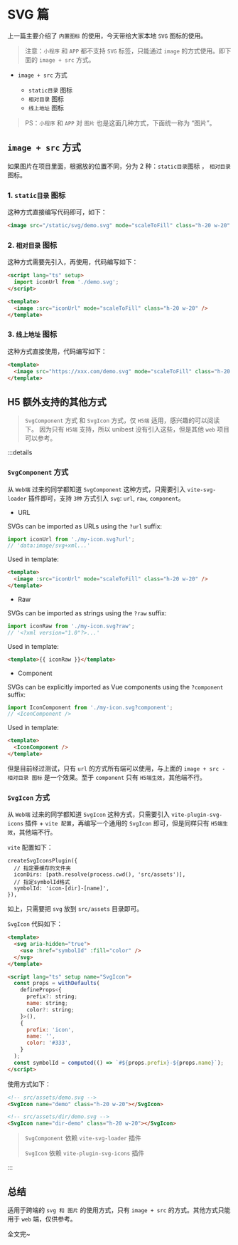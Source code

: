 # SVG 篇

上一篇主要介绍了 `内置图标` 的使用，今天带给大家本地 `SVG` 图标的使用。

> 注意：`小程序` 和 `APP` 都不支持 `SVG` 标签，只能通过 `image` 的方式使用。即下面的 `image + src` 方式。

- `image + src` 方式

  - `static目录` 图标
  - `相对目录` 图标
  - `线上地址` 图标

> PS：`小程序` 和 `APP` 对 `图片` 也是这面几种方式，下面统一称为 “图片”。

## `image + src` 方式

如果图片在项目里面，根据放的位置不同，分为 2 种：`static目录`图标 ， `相对目录`图标。

### 1. `static目录` 图标

这种方式直接编写代码即可，如下：

```html
<image src="/static/svg/demo.svg" mode="scaleToFill" class="h-20 w-20" />
```

### 2. `相对目录` 图标

这种方式需要先引入，再使用，代码编写如下：

```html
<script lang="ts" setup>
  import iconUrl from './demo.svg';
</script>

<template>
  <image :src="iconUrl" mode="scaleToFill" class="h-20 w-20" />
</template>
```

### 3. `线上地址` 图标

这种方式直接使用，代码编写如下：

```html
<template>
  <image src="https://xxx.com/demo.svg" mode="scaleToFill" class="h-20 w-20" />
</template>
```

## H5 额外支持的其他方式

> `SvgComponent` 方式 和 `SvgIcon` 方式，仅 `H5端` 适用，感兴趣的可以阅读下。
> 因为只有 `H5端` 支持，所以 unibest 没有引入这些，但是其他 `web` 项目可以参考。

:::details

### `SvgComponent` 方式

从 `Web端` 过来的同学都知道 `SvgComponent` 这种方式，只需要引入 `vite-svg-loader` 插件即可，支持 `3种` 方式引入 `svg`: `url`, `raw`, `component`。

- URL

SVGs can be imported as URLs using the `?url` suffix:

```js
import iconUrl from './my-icon.svg?url';
// 'data:image/svg+xml...'
```

Used in template:

```html
<template>
  <image :src="iconUrl" mode="scaleToFill" class="h-20 w-20" />
</template>
```

- Raw

SVGs can be imported as strings using the `?raw` suffix:

```js
import iconRaw from './my-icon.svg?raw';
// '<?xml version="1.0"?>...'
```

Used in template:

```html
<template>{{ iconRaw }}</template>
```

- Component

SVGs can be explicitly imported as Vue components using the `?component` suffix:

```js
import IconComponent from './my-icon.svg?component';
// <IconComponent />
```

Used in template:

```html
<template>
  <IconComponent />
</template>
```

但是目前经过测试，只有 `url` 的方式所有端可以使用，与上面的 `image + src - 相对目录 图标` 是一个效果。至于 `component` 只有 `H5端生效`，其他端不行。

### `SvgIcon` 方式

从 `Web端` 过来的同学都知道 `SvgIcon` 这种方式，只需要引入 `vite-plugin-svg-icons` 插件 + `vite 配置`，再编写一个通用的 `SvgIcon` 即可，但是同样只有 `H5端生效`，其他端不行。

`vite` 配置如下：

```
createSvgIconsPlugin({
  // 指定要缓存的文件夹
  iconDirs: [path.resolve(process.cwd(), 'src/assets')],
  // 指定symbolId格式
  symbolId: 'icon-[dir]-[name]',
}),
```

如上，只需要把 `svg` 放到 `src/assets` 目录即可。

`SvgIcon` 代码如下：

```html
<template>
  <svg aria-hidden="true">
    <use :href="symbolId" :fill="color" />
  </svg>
</template>

<script lang="ts" setup name="SvgIcon">
  const props = withDefaults(
    defineProps<{
      prefix?: string;
      name: string;
      color?: string;
    }>(),
    {
      prefix: 'icon',
      name: '',
      color: '#333',
    }
  );
  const symbolId = computed(() => `#${props.prefix}-${props.name}`);
</script>
```

使用方式如下：

```html
<!-- src/assets/demo.svg -->
<SvgIcon name="demo" class="h-20 w-20"></SvgIcon>

<!-- src/assets/dir/demo.svg -->
<SvgIcon name="dir-demo" class="h-20 w-20"></SvgIcon>
```

> `SvgComponent` 依赖 `vite-svg-loader` 插件
>
> `SvgIcon` 依赖 `vite-plugin-svg-icons` 插件

:::

## 总结

适用于跨端的 `svg 和 图片` 的使用方式，只有 `image + src` 的方式。其他方式只能用于 `web` 端，仅供参考。

全文完~
